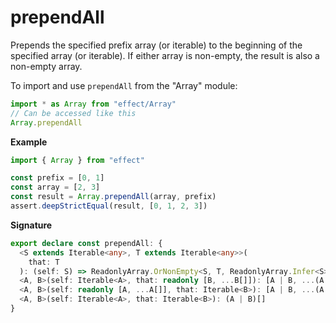 # prependAll

Prepends the specified prefix array (or iterable) to the beginning of the specified array (or iterable).
If either array is non-empty, the result is also a non-empty array.

To import and use `prependAll` from the "Array" module:

```ts
import * as Array from "effect/Array"
// Can be accessed like this
Array.prependAll
```

**Example**

```ts
import { Array } from "effect"

const prefix = [0, 1]
const array = [2, 3]
const result = Array.prependAll(array, prefix)
assert.deepStrictEqual(result, [0, 1, 2, 3])
```

**Signature**

```ts
export declare const prependAll: {
  <S extends Iterable<any>, T extends Iterable<any>>(
    that: T
  ): (self: S) => ReadonlyArray.OrNonEmpty<S, T, ReadonlyArray.Infer<S> | ReadonlyArray.Infer<T>>
  <A, B>(self: Iterable<A>, that: readonly [B, ...B[]]): [A | B, ...(A | B)[]]
  <A, B>(self: readonly [A, ...A[]], that: Iterable<B>): [A | B, ...(A | B)[]]
  <A, B>(self: Iterable<A>, that: Iterable<B>): (A | B)[]
}
```

